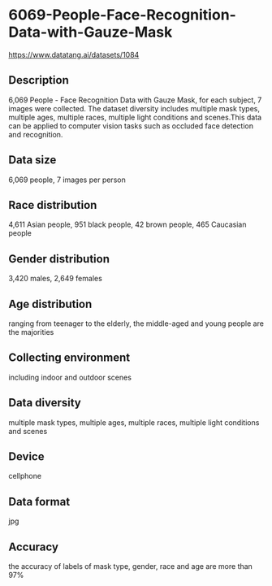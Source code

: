 # 6069-People-Face-Recognition-Data-with-Gauze-Mask
https://www.datatang.ai/datasets/1084

## Description
6,069 People - Face Recognition Data with Gauze Mask, for each subject, 7 images were collected. The dataset diversity includes multiple mask types, multiple ages, multiple races, multiple light conditions and scenes.This data can be applied to computer vision tasks such as occluded face detection and recognition.

## Data size
6,069 people, 7 images per person

## Race distribution
4,611 Asian people, 951 black people, 42 brown people, 465 Caucasian people

## Gender distribution
3,420 males, 2,649 females

## Age distribution
ranging from teenager to the elderly, the middle-aged and young people are the majorities

## Collecting environment
including indoor and outdoor scenes

## Data diversity
multiple mask types, multiple ages, multiple races, multiple light conditions and scenes

## Device
cellphone

## Data format
jpg

## Accuracy
the accuracy of labels of mask type, gender, race and age are more than 97%
